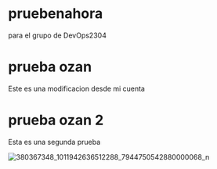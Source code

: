 

# pruebenahora
para el grupo de DevOps2304
# prueba ozan
Este es una modificacion desde mi cuenta

# prueba ozan 2
Esta es una segunda prueba
















![380367348_1011942636512288_7944750542880000068_n](https://github.com/Alan-Puky/pruebenahora/assets/144397089/0285c730-f1c6-4d27-b050-f05ec7414297)
